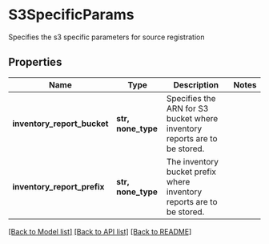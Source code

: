# S3SpecificParams

Specifies the s3 specific parameters for source registration

## Properties
Name | Type | Description | Notes
------------ | ------------- | ------------- | -------------
**inventory_report_bucket** | **str, none_type** | Specifies the ARN for S3 bucket where inventory reports are to be stored. | 
**inventory_report_prefix** | **str, none_type** | The inventory bucket prefix where inventory reports are to be stored. | 

[[Back to Model list]](../README.md#documentation-for-models) [[Back to API list]](../README.md#documentation-for-api-endpoints) [[Back to README]](../README.md)


